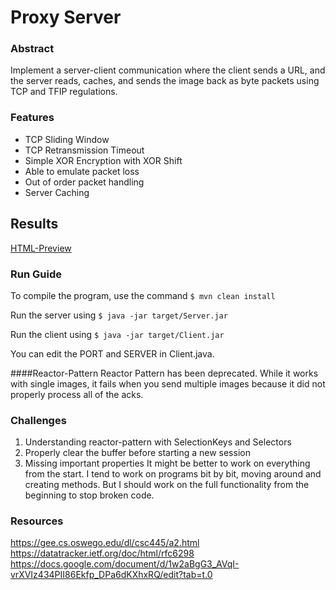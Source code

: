 # Proxy Server
### Abstract
Implement a server-client communication where the client sends a URL, and the server reads, caches, and sends the image back as byte packets using TCP and TFIP regulations.   

### Features
- TCP Sliding Window
- TCP Retransmission Timeout
- Simple XOR Encryption with XOR Shift
- Able to emulate packet loss 
- Out of order packet handling
- Server Caching

## Results
[HTML-Preview](https://htmlpreview.github.io/?https://github.com/s-Aura-v/ProxyServer/blob/main/src/main/resources/data/index.html)

### Run Guide
To compile the program, use the command
`$ mvn clean install`

Run the server using
`$ java -jar target/Server.jar`

Run the client using 
`$ java -jar target/Client.jar`

You can edit the PORT and SERVER in Client.java. 

####Reactor-Pattern
Reactor Pattern has been deprecated. While it works with single images, it fails when you send multiple images because it did not properly process all of the acks. 

### Challenges
1. Understanding reactor-pattern with SelectionKeys and Selectors
2. Properly clear the buffer before starting a new session
3. Missing important properties
	It might be better to work on everything from the start. I tend to work on programs bit by bit, moving around and creating methods. But I should work on the full functionality from the beginning to stop broken code.

### Resources
https://gee.cs.oswego.edu/dl/csc445/a2.html
https://datatracker.ietf.org/doc/html/rfc6298 
https://docs.google.com/document/d/1w2aBgG3_AVqI-vrXVIz434PII86Ekfp_DPa6dKXhxRQ/edit?tab=t.0
